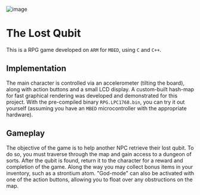 ![image](./mbed.png)

# The Lost Qubit
This is a RPG game developed on `ARM` for `MBED`, using `C` and `C++`.

## Implementation
The main character is controlled via an accelerometer (tilting the board), along with action buttons and a small LCD display.
A custom-built hash-map for fast graphical rendering was developed and demonstrated for this project.
With the pre-compiled binary `RPG.LPC1768.bin`, you can try it out yourself (assuming you have an `MBED` microcontroller 
with the appropriate hardware).


## Gameplay
The objective of the game is to help another NPC retrieve their lost qubit. To do so, you must traverse through the map
and gain access to a dungeon of sorts. After the qubit is found, return it to the character for a reward and completion of
the game. Along the way you may collect bonus items in your inventory, such as a strontium atom. 
"God-mode" can also be activated with one of the action buttons, allowing you to float over any obstructions on the map.
